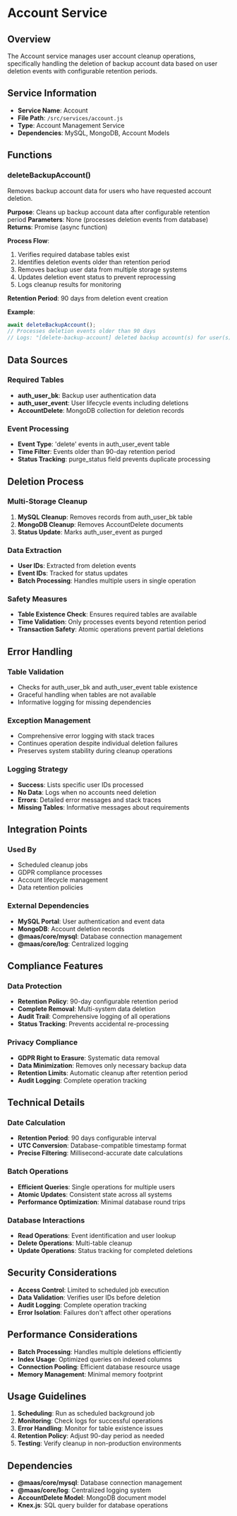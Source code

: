 # Account Service

## Overview

The Account service manages user account cleanup operations, specifically handling the deletion of backup account data based on user deletion events with configurable retention periods.

## Service Information

- **Service Name**: Account
- **File Path**: `/src/services/account.js`
- **Type**: Account Management Service
- **Dependencies**: MySQL, MongoDB, Account Models

## Functions

### deleteBackupAccount()

Removes backup account data for users who have requested account deletion.

**Purpose**: Cleans up backup account data after configurable retention period
**Parameters**: None (processes deletion events from database)
**Returns**: Promise (async function)

**Process Flow**:
1. Verifies required database tables exist
2. Identifies deletion events older than retention period
3. Removes backup user data from multiple storage systems
4. Updates deletion event status to prevent reprocessing
5. Logs cleanup results for monitoring

**Retention Period**: 90 days from deletion event creation

**Example**:
```javascript
await deleteBackupAccount();
// Processes deletion events older than 90 days
// Logs: "[delete-backup-account] deleted backup account(s) for user(s) 123, 456."
```

## Data Sources

### Required Tables
- **auth_user_bk**: Backup user authentication data
- **auth_user_event**: User lifecycle events including deletions
- **AccountDelete**: MongoDB collection for deletion records

### Event Processing
- **Event Type**: 'delete' events in auth_user_event table
- **Time Filter**: Events older than 90-day retention period
- **Status Tracking**: purge_status field prevents duplicate processing

## Deletion Process

### Multi-Storage Cleanup
1. **MySQL Cleanup**: Removes records from auth_user_bk table
2. **MongoDB Cleanup**: Removes AccountDelete documents
3. **Status Update**: Marks auth_user_event as purged

### Data Extraction
- **User IDs**: Extracted from deletion events
- **Event IDs**: Tracked for status updates
- **Batch Processing**: Handles multiple users in single operation

### Safety Measures
- **Table Existence Check**: Ensures required tables are available
- **Time Validation**: Only processes events beyond retention period
- **Transaction Safety**: Atomic operations prevent partial deletions

## Error Handling

### Table Validation
- Checks for auth_user_bk and auth_user_event table existence
- Graceful handling when tables are not available
- Informative logging for missing dependencies

### Exception Management
- Comprehensive error logging with stack traces
- Continues operation despite individual deletion failures
- Preserves system stability during cleanup operations

### Logging Strategy
- **Success**: Lists specific user IDs processed
- **No Data**: Logs when no accounts need deletion
- **Errors**: Detailed error messages and stack traces
- **Missing Tables**: Informative messages about requirements

## Integration Points

### Used By
- Scheduled cleanup jobs
- GDPR compliance processes
- Account lifecycle management
- Data retention policies

### External Dependencies
- **MySQL Portal**: User authentication and event data
- **MongoDB**: Account deletion records
- **@maas/core/mysql**: Database connection management
- **@maas/core/log**: Centralized logging

## Compliance Features

### Data Protection
- **Retention Policy**: 90-day configurable retention period
- **Complete Removal**: Multi-system data deletion
- **Audit Trail**: Comprehensive logging of all operations
- **Status Tracking**: Prevents accidental re-processing

### Privacy Compliance
- **GDPR Right to Erasure**: Systematic data removal
- **Data Minimization**: Removes only necessary backup data
- **Retention Limits**: Automatic cleanup after retention period
- **Audit Logging**: Complete operation tracking

## Technical Details

### Date Calculation
- **Retention Period**: 90 days configurable interval
- **UTC Conversion**: Database-compatible timestamp format
- **Precise Filtering**: Millisecond-accurate date calculations

### Batch Operations
- **Efficient Queries**: Single operations for multiple users
- **Atomic Updates**: Consistent state across all systems
- **Performance Optimization**: Minimal database round trips

### Database Interactions
- **Read Operations**: Event identification and user lookup
- **Delete Operations**: Multi-table cleanup
- **Update Operations**: Status tracking for completed deletions

## Security Considerations

- **Access Control**: Limited to scheduled job execution
- **Data Validation**: Verifies user IDs before deletion
- **Audit Logging**: Complete operation tracking
- **Error Isolation**: Failures don't affect other operations

## Performance Considerations

- **Batch Processing**: Handles multiple deletions efficiently
- **Index Usage**: Optimized queries on indexed columns
- **Connection Pooling**: Efficient database resource usage
- **Memory Management**: Minimal memory footprint

## Usage Guidelines

1. **Scheduling**: Run as scheduled background job
2. **Monitoring**: Check logs for successful operations
3. **Error Handling**: Monitor for table existence issues
4. **Retention Policy**: Adjust 90-day period as needed
5. **Testing**: Verify cleanup in non-production environments

## Dependencies

- **@maas/core/mysql**: Database connection management
- **@maas/core/log**: Centralized logging system
- **AccountDelete Model**: MongoDB document model
- **Knex.js**: SQL query builder for database operations